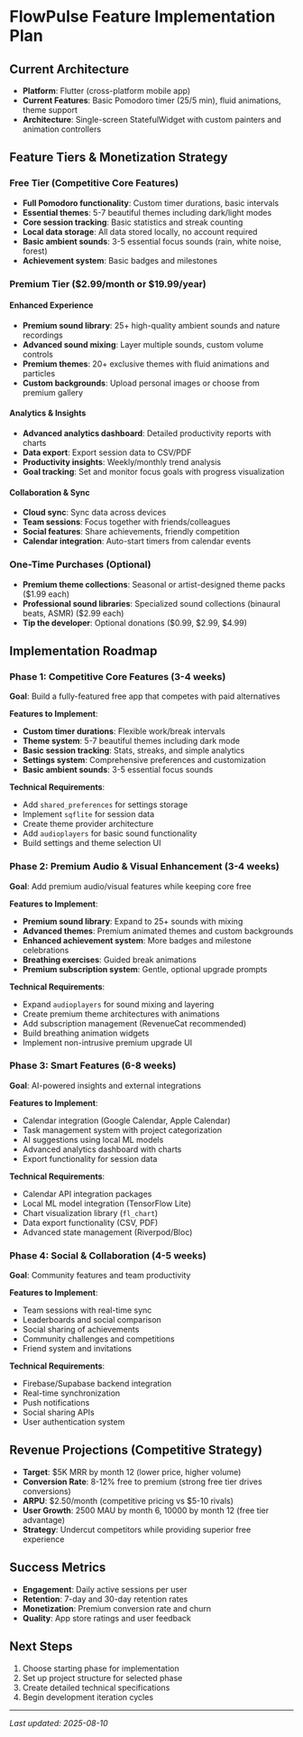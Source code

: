 # FlowPulse Feature Implementation Plan

## Current Architecture
- **Platform**: Flutter (cross-platform mobile app)
- **Current Features**: Basic Pomodoro timer (25/5 min), fluid animations, theme support
- **Architecture**: Single-screen StatefulWidget with custom painters and animation controllers

## Feature Tiers & Monetization Strategy

### Free Tier (Competitive Core Features)
- **Full Pomodoro functionality**: Custom timer durations, basic intervals
- **Essential themes**: 5-7 beautiful themes including dark/light modes
- **Core session tracking**: Basic statistics and streak counting
- **Local data storage**: All data stored locally, no account required
- **Basic ambient sounds**: 3-5 essential focus sounds (rain, white noise, forest)
- **Achievement system**: Basic badges and milestones

### Premium Tier ($2.99/month or $19.99/year)

#### Enhanced Experience
- **Premium sound library**: 25+ high-quality ambient sounds and nature recordings
- **Advanced sound mixing**: Layer multiple sounds, custom volume controls
- **Premium themes**: 20+ exclusive themes with fluid animations and particles
- **Custom backgrounds**: Upload personal images or choose from premium gallery

#### Analytics & Insights
- **Advanced analytics dashboard**: Detailed productivity reports with charts
- **Data export**: Export session data to CSV/PDF
- **Productivity insights**: Weekly/monthly trend analysis
- **Goal tracking**: Set and monitor focus goals with progress visualization

#### Collaboration & Sync
- **Cloud sync**: Sync data across devices
- **Team sessions**: Focus together with friends/colleagues
- **Social features**: Share achievements, friendly competition
- **Calendar integration**: Auto-start timers from calendar events

### One-Time Purchases (Optional)
- **Premium theme collections**: Seasonal or artist-designed theme packs ($1.99 each)
- **Professional sound libraries**: Specialized sound collections (binaural beats, ASMR) ($2.99 each)
- **Tip the developer**: Optional donations ($0.99, $2.99, $4.99)

## Implementation Roadmap

### Phase 1: Competitive Core Features (3-4 weeks)
**Goal**: Build a fully-featured free app that competes with paid alternatives

**Features to Implement**:
- **Custom timer durations**: Flexible work/break intervals
- **Theme system**: 5-7 beautiful themes including dark mode
- **Basic session tracking**: Stats, streaks, and simple analytics
- **Settings system**: Comprehensive preferences and customization
- **Basic ambient sounds**: 3-5 essential focus sounds

**Technical Requirements**:
- Add `shared_preferences` for settings storage
- Implement `sqflite` for session data
- Create theme provider architecture
- Add `audioplayers` for basic sound functionality
- Build settings and theme selection UI

### Phase 2: Premium Audio & Visual Enhancement (3-4 weeks)
**Goal**: Add premium audio/visual features while keeping core free

**Features to Implement**:
- **Premium sound library**: Expand to 25+ sounds with mixing
- **Advanced themes**: Premium animated themes and custom backgrounds
- **Enhanced achievement system**: More badges and milestone celebrations
- **Breathing exercises**: Guided break animations
- **Premium subscription system**: Gentle, optional upgrade prompts

**Technical Requirements**:
- Expand `audioplayers` for sound mixing and layering
- Create premium theme architectures with animations
- Add subscription management (RevenueCat recommended)
- Build breathing animation widgets
- Implement non-intrusive premium upgrade UI

### Phase 3: Smart Features (6-8 weeks)
**Goal**: AI-powered insights and external integrations

**Features to Implement**:
- Calendar integration (Google Calendar, Apple Calendar)
- Task management system with project categorization
- AI suggestions using local ML models
- Advanced analytics dashboard with charts
- Export functionality for session data

**Technical Requirements**:
- Calendar API integration packages
- Local ML model integration (TensorFlow Lite)
- Chart visualization library (`fl_chart`)
- Data export functionality (CSV, PDF)
- Advanced state management (Riverpod/Bloc)

### Phase 4: Social & Collaboration (4-5 weeks)
**Goal**: Community features and team productivity

**Features to Implement**:
- Team sessions with real-time sync
- Leaderboards and social comparison
- Social sharing of achievements
- Community challenges and competitions
- Friend system and invitations

**Technical Requirements**:
- Firebase/Supabase backend integration
- Real-time synchronization
- Push notifications
- Social sharing APIs
- User authentication system

## Revenue Projections (Competitive Strategy)
- **Target**: $5K MRR by month 12 (lower price, higher volume)
- **Conversion Rate**: 8-12% free to premium (strong free tier drives conversions)
- **ARPU**: $2.50/month (competitive pricing vs $5-10 rivals)
- **User Growth**: 2500 MAU by month 6, 10000 by month 12 (free tier advantage)
- **Strategy**: Undercut competitors while providing superior free experience

## Success Metrics
- **Engagement**: Daily active sessions per user
- **Retention**: 7-day and 30-day retention rates
- **Monetization**: Premium conversion rate and churn
- **Quality**: App store ratings and user feedback

## Next Steps
1. Choose starting phase for implementation
2. Set up project structure for selected phase
3. Create detailed technical specifications
4. Begin development iteration cycles

---
*Last updated: 2025-08-10*